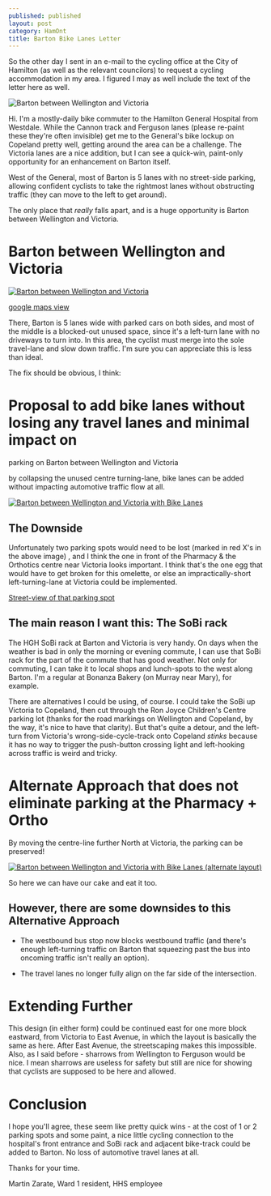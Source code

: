 ```yaml
---
published: published 
layout: post 
category: HamOnt
title: Barton Bike Lanes Letter
---
```


So the other day I sent in an e-mail to the cycling office at the City of
Hamilton (as well as the relevant councilors) to request a cycling accommodation
in my area.  I figured I may as well include the text of the letter here as
well.

![Barton between Wellington and Victoria](/images/2024-04-28-Barton-bike-lanes/barton-at-the-general.png)

<!--excerpt-->

Hi. I'm a mostly-daily bike commuter to the Hamilton General Hospital from
Westdale. While the Cannon track and Ferguson lanes (please re-paint these
they're often invisible) get me to the General's bike lockup on Copeland pretty
well, getting around the area can be a challenge. The Victoria lanes are a nice
addition, but I can see a quick-win, paint-only opportunity for an enhancement
on Barton itself.

West of the General, most of Barton is 5 lanes with no street-side parking,
allowing confident cyclists to take the rightmost lanes without obstructing
traffic (they can move to the left to get around).

The only place that *really* falls apart, and is a huge opportunity is Barton
between Wellington and Victoria.

# Barton between Wellington and Victoria

[![Barton between Wellington and Victoria](/images/2024-04-28-Barton-bike-lanes/barton-at-the-general.png)](/images/2024-04-28-Barton-bike-lanes/barton-at-the-general.png)

[google maps view](https://www.google.com/maps/@43.2611841,-79.8547088,237a,35y,18.19h,1.9t/data=!3m1!1e3?entry=ttu)

There, Barton is 5 lanes wide with parked cars on both sides, and most of the
middle is a blocked-out unused space, since it's a left-turn lane with no
driveways to turn into. In this area, the cyclist must merge into the sole
travel-lane and slow down traffic. I'm sure you can appreciate this is less than
ideal.

The fix should be obvious, I think:

# Proposal to add bike lanes without losing any travel lanes and minimal impact on
parking on Barton between Wellington and Victoria

by collapsing the unused centre turning-lane, bike lanes can be added without
impacting automotive traffic flow at all.

[![Barton between Wellington and Victoria with Bike Lanes](/images/2024-04-28-Barton-bike-lanes/barton-at-the-general-bikelanes.jpg)](/images/2024-04-28-Barton-bike-lanes/barton-at-the-general-bikelanes.jpg)

## The Downside

Unfortunately two parking spots would need to be lost (marked in red X's in the
above image) , and I think the one in front of the Pharmacy & the Orthotics
centre near Victoria looks important. I think that's the one egg that would have
to get broken for this omelette, or else an impractically-short
left-turning-lane at Victoria could be implemented.

[Street-view of that parking spot](https://www.google.com/maps/@43.261108,-79.8538117,3a,75y,173.12h,71.11t/data=!3m6!1e1!3m4!1sFmFDOm3ipQTiJLkpQzPfjQ!2e0!7i16384!8i8192?entry=ttu)

## The main reason I want this: The SoBi rack

The HGH SoBi rack at Barton and Victoria is very handy. On days when the weather
is bad in only the morning or evening commute, I can use that SoBi rack for the
part of the commute that has good weather.  Not only for commuting, I can take
it to local shops and lunch-spots to the west along Barton. I'm a regular at
Bonanza Bakery (on Murray near Mary), for example.

There are alternatives I could be using, of course. I could take the SoBi up
Victoria to Copeland, then cut through the Ron Joyce Children's Centre parking
lot (thanks for the road markings on Wellington and Copeland, by the way, it's
nice to have that clarity).  But that's quite a detour, and the left-turn from
Victoria's wrong-side-cycle-track onto Copeland *stinks* because it has no way
to trigger the push-button crossing light and left-hooking across traffic is
weird and tricky.

# Alternate Approach that does not eliminate parking at the Pharmacy + Ortho

By moving the centre-line further North at Victoria, the parking can be
preserved!

[![Barton between Wellington and Victoria with Bike Lanes (alternate layout)](/images/2024-04-28-Barton-bike-lanes/barton-at-the-general-bikelanes-2.jpg)](/images/2024-04-28-Barton-bike-lanes/barton-at-the-general-bikelanes-2.jpg)

So here we can have our cake and eat it too.

## However, there are some downsides to this Alternative Approach

- The westbound bus stop now blocks westbound traffic (and there's enough
  left-turning traffic on Barton that squeezing past the bus into oncoming
  traffic isn't really an option).

- The travel lanes no longer fully align on the far side of the intersection.

# Extending Further

This design (in either form) could be continued east for one more block
eastward, from Victoria to East Avenue, in which the layout is basically the
same as here.  After East Avenue, the streetscaping makes this impossible.
Also, as I said before - sharrows from Wellington to Ferguson would be nice.  I
mean sharrows are useless for safety but still are nice for showing that
cyclists are supposed to be here and allowed.

# Conclusion

I hope you'll agree, these seem like pretty quick wins - at the cost of 1 or 2
parking spots and some paint, a nice little cycling connection to the hospital's
front entrance and SoBi rack and adjacent bike-track could be added to Barton.
No loss of automotive travel lanes at all.

Thanks for your time.

Martin Zarate, Ward 1 resident, HHS employee